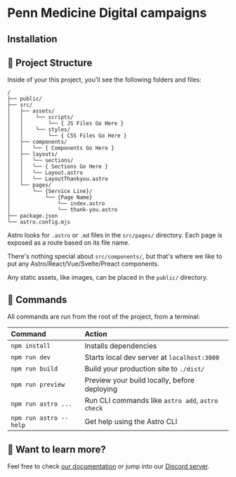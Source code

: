 # Penn Medicine Digital campaigns

## Installation 


## 🚀 Project Structure

Inside of your this project, you'll see the following folders and files:

```
/
├── public/
├── src/
│   ├── assets/
│   │    └── scripts/
│   │        └── { JS Files Go Here }
│   │    └── styles/
│   │        └── { CSS Files Go Here }
│   ├── components/
│   │   └── { Components Go Here }
│   ├── layouts/
│   │   └── sections/
│   │   └── { Sections Go Here }
│   │   └── Layout.astro
│   │   └── LayoutThankyou.astro
│   └── pages/
│       └── {Service Line}/
│           └── {Page Name}
│               └── index.astro
│               └── thank-you.astro
├── package.json
└── astro.config.mjs
```

Astro looks for `.astro` or `.md` files in the `src/pages/` directory. Each page is exposed as a route based on its file name.

There's nothing special about `src/components/`, but that's where we like to put any Astro/React/Vue/Svelte/Preact components.

Any static assets, like images, can be placed in the `public/` directory.

## 🧞 Commands

All commands are run from the root of the project, from a terminal:

| Command                | Action                                           |
| :--------------------- | :----------------------------------------------- |
| `npm install`          | Installs dependencies                            |
| `npm run dev`          | Starts local dev server at `localhost:3000`      |
| `npm run build`        | Build your production site to `./dist/`          |
| `npm run preview`      | Preview your build locally, before deploying     |
| `npm run astro ...`    | Run CLI commands like `astro add`, `astro check` |
| `npm run astro --help` | Get help using the Astro CLI                     |

## 👀 Want to learn more?

Feel free to check [our documentation](https://docs.astro.build) or jump into our [Discord server](https://astro.build/chat).
